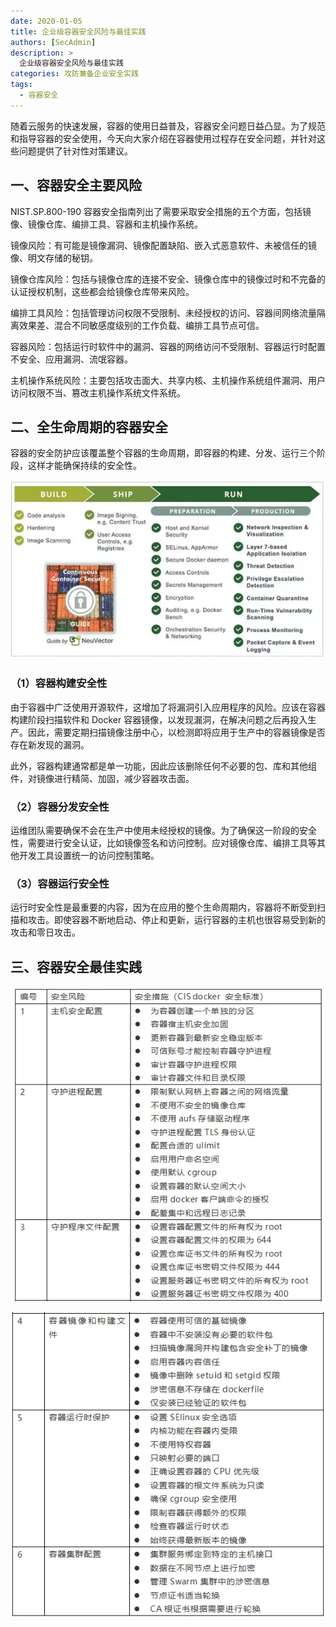 ```yaml
---
date: 2020-01-05
title: 企业级容器安全风险与最佳实践
authors: [SecAdmin]
description: >
  企业级容器安全风险与最佳实践
categories: 攻防兼备企业安全实践
tags:
  - 容器安全
---
```


随着云服务的快速发展，容器的使用日益普及，容器安全问题日益凸显。为了规范和指导容器的安全使用，今天向大家介绍在容器使用过程存在安全问题，并针对这些问题提供了针对性对策建议。

## 一、容器安全主要风险 

NIST.SP.800-190 容器安全指南列出了需要采取安全措施的五个方面，包括镜像、镜像仓库、编排工具、容器和主机操作系统。

镜像风险：有可能是镜像漏洞、镜像配置缺陷、嵌入式恶意软件、未被信任的镜像、明文存储的秘钥。

镜像仓库风险：包括与镜像仓库的连接不安全、镜像仓库中的镜像过时和不完备的认证授权机制，这些都会给镜像仓库带来风险。

编排工具风险：包括管理访问权限不受限制、未经授权的访问、容器间网络流量隔离效果差、混合不同敏感度级别的工作负载、编排工具节点可信。

容器风险：包括运行时软件中的漏洞、容器的网络访问不受限制、容器运行时配置不安全、应用漏洞、流氓容器。

主机操作系统风险：主要包括攻击面大、共享内核、主机操作系统组件漏洞、用户访问权限不当、篡改主机操作系统文件系统。

## 二、全生命周期的容器安全 

容器的安全防护应该覆盖整个容器的生命周期，即容器的构建、分发、运行三个阶段，这样才能确保持续的安全性。

![](./container-security-risks-and-best-practices/1657955002610-0219f958-88d8-4515-8015-1af14ec94d4a.webp)

### （1）容器构建安全性

由于容器中广泛使用开源软件，这增加了将漏洞引入应用程序的风险。应该在容器构建阶段扫描软件和 Docker 容器镜像，以发现漏洞，在解决问题之后再投入生产。因此，需要定期扫描镜像注册中心，以检测即将应用于生产中的容器镜像是否存在新发现的漏洞。

此外，容器构建通常都是单一功能，因此应该删除任何不必要的包、库和其他组件，对镜像进行精简、加固，减少容器攻击面。

### （2）容器分发安全性

运维团队需要确保不会在生产中使用未经授权的镜像。为了确保这一阶段的安全性，需要进行安全认证，比如镜像签名和访问控制。应对镜像仓库、编排工具等其他开发工具设置统一的访问控制策略。

### （3）容器运行安全性

运行时安全性是最重要的内容，因为在应用的整个生命周期内，容器将不断受到扫描和攻击。即使容器不断地启动、停止和更新，运行容器的主机也很容易受到新的攻击和零日攻击。

## 三、容器安全最佳实践 

![](./container-security-risks-and-best-practices/1657955002459-b076a2b6-28ea-4798-916e-5bc0d331cad7.webp)

![](./container-security-risks-and-best-practices/1657955002475-33c52615-33ff-44e9-a443-3cb44505aa54.webp)




